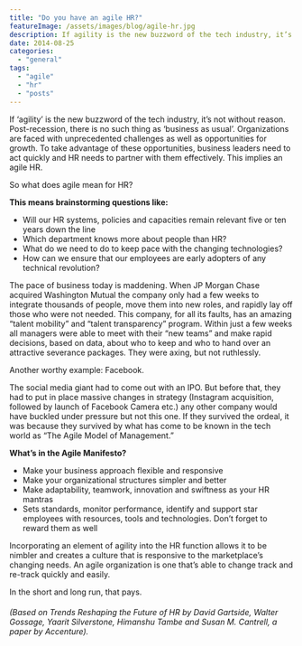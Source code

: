 ```yaml
---
title: "Do you have an agile HR?"
featureImage: /assets/images/blog/agile-hr.jpg
description: If agility is the new buzzword of the tech industry, it’s not without reason. Post-recession, there is no such thing as ‘business as usual’. Organizations are faced with unprecedented challenges as well as opportunities for growth
date: 2014-08-25
categories: 
  - "general"
tags: 
  - "agile"
  - "hr"
  - "posts"
---
```


If ‘agility’ is the new buzzword of the tech industry, it’s not without reason. Post-recession, there is no such thing as ‘business as usual’. Organizations are faced with unprecedented challenges as well as opportunities for growth. To take advantage of these opportunities, business leaders need to act quickly and HR needs to partner with them effectively. This implies an agile HR.

So what does agile mean for HR?

**This means brainstorming questions like:**

- Will our HR systems, policies and capacities remain relevant five or ten years down the line
- Which department knows more about people than HR?
- What do we need to do to keep pace with the changing technologies?
- How can we ensure that our employees are early adopters of any technical revolution?

The pace of business today is maddening. When JP Morgan Chase acquired Washington Mutual the company only had a few weeks to integrate thousands of people, move them into new roles, and rapidly lay off those who were not needed. This company, for all its faults, has an amazing “talent mobility” and “talent transparency” program. Within just a few weeks all managers were able to meet with their “new teams” and make rapid decisions, based on data, about who to keep and who to hand over an attractive severance packages. They were axing, but not ruthlessly.

Another worthy example: Facebook.

The social media giant had to come out with an IPO. But before that, they had to put in place massive changes in strategy (Instagram acquisition, followed by launch of Facebook Camera etc.) any other company would have buckled under pressure but not this one. If they survived the ordeal, it was because they survived by what has come to be known in the tech world as “The Agile Model of Management.”

**What’s in the Agile Manifesto?**

- Make your business approach flexible and responsive
- Make your organizational structures simpler and better
- Make adaptability, teamwork, innovation and swiftness as your HR mantras
- Sets standards, monitor performance, identify and support star employees with resources, tools and technologies. Don’t forget to reward them as well

Incorporating an element of agility into the HR function allows it to be nimbler and creates a culture that is responsive to the marketplace’s changing needs. An agile organization is one that’s able to change track and re-track quickly and easily.

In the short and long run, that pays.

###### (Based on Trends Reshaping the Future of HR by David Gartside, Walter Gossage, Yaarit Silverstone, Himanshu Tambe and Susan M. Cantrell, a paper by Accenture).
